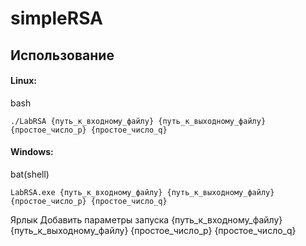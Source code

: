 # simpleRSA

## Использование

#### Linux:
bash
```
./LabRSA {путь_к_входному_файлу} {путь_к_выходному_файлу} {простое_число_p} {простое_число_q}
```

#### Windows:
bat(shell)
```
LabRSA.exe {путь_к_входному_файлу} {путь_к_выходному_файлу} {простое_число_p} {простое_число_q}
```

Ярлык
Добавить параметры запуска {путь_к_входному_файлу} {путь_к_выходному_файлу} {простое_число_p} {простое_число_q}
